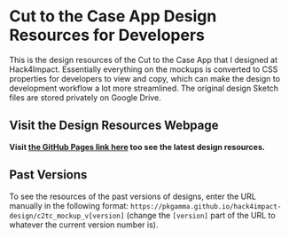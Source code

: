 # Cut to the Case App Design Resources for Developers

This is the design resources of the Cut to the Case App that I designed at Hack4Impact. Essentially everything on the mockups is converted to CSS properties for developers to view and copy, which can make the design to development workflow a lot more streamlined. The original design Sketch files are stored privately on Google Drive.

## Visit the Design Resources Webpage

**Visit [the GitHub Pages link here](https://pkgamma.github.io/hack4impact-design/c2tc_mockup_current/) too see the latest design resources.**

## Past Versions

To see the resources of the past versions of designs, enter the URL manually in the following format: `https://pkgamma.github.io/hack4impact-design/c2tc_mockup_v[version]` (change the `[version]` part of the URL to whatever the current version number is).